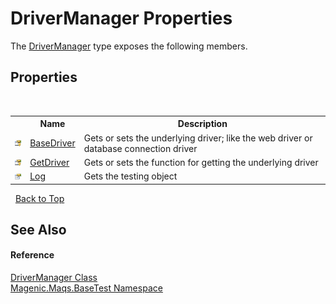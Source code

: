 # DriverManager Properties
 

The <a href="#/MAQS_5/BaseTest_AUTOGENERATED/DriverManager_Class">DriverManager</a> type exposes the following members.


## Properties
&nbsp;<table><tr><th></th><th>Name</th><th>Description</th></tr><tr><td>![Protected property](media/protproperty.gif "Protected property")</td><td><a href="#/MAQS_5/BaseTest_AUTOGENERATED/DriverManager-BaseDriver_Property">BaseDriver</a></td><td>
Gets or sets the underlying driver; like the web driver or database connection driver</td></tr><tr><td>![Protected property](media/protproperty.gif "Protected property")</td><td><a href="#/MAQS_5/BaseTest_AUTOGENERATED/DriverManager-GetDriver_Property">GetDriver</a></td><td>
Gets or sets the function for getting the underlying driver</td></tr><tr><td>![Public property](media/pubproperty.gif "Public property")</td><td><a href="#/MAQS_5/BaseTest_AUTOGENERATED/DriverManager-Log_Property">Log</a></td><td>
Gets the testing object</td></tr></table>&nbsp;
<a href="#drivermanager-properties">Back to Top</a>

## See Also


#### Reference
<a href="#/MAQS_5/BaseTest_AUTOGENERATED/DriverManager_Class">DriverManager Class</a><br /><a href="#/MAQS_5/BaseTest_AUTOGENERATED/Magenic-Maqs-BaseTest_Namespace">Magenic.Maqs.BaseTest Namespace</a><br />